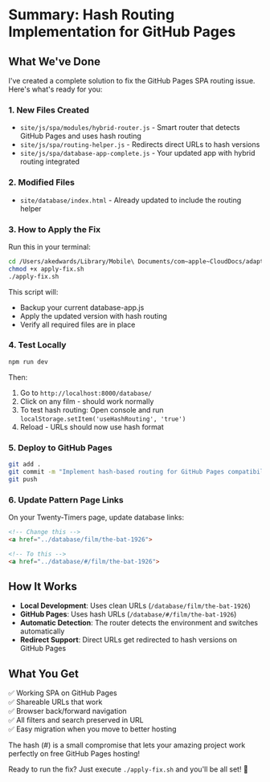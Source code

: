 # Summary: Hash Routing Implementation for GitHub Pages

## What We've Done

I've created a complete solution to fix the GitHub Pages SPA routing issue. Here's what's ready for you:

### 1. **New Files Created**
- `site/js/spa/modules/hybrid-router.js` - Smart router that detects GitHub Pages and uses hash routing
- `site/js/spa/routing-helper.js` - Redirects direct URLs to hash versions
- `site/js/spa/database-app-complete.js` - Your updated app with hybrid routing integrated

### 2. **Modified Files**
- `site/database/index.html` - Already updated to include the routing helper

### 3. **How to Apply the Fix**

Run this in your terminal:
```bash
cd /Users/akedwards/Library/Mobile\ Documents/com~apple~CloudDocs/adapted-from-women-project/adapted-from-women
chmod +x apply-fix.sh
./apply-fix.sh
```

This script will:
- Backup your current database-app.js
- Apply the updated version with hash routing
- Verify all required files are in place

### 4. **Test Locally**
```bash
npm run dev
```
Then:
1. Go to `http://localhost:8000/database/`
2. Click on any film - should work normally
3. To test hash routing: Open console and run `localStorage.setItem('useHashRouting', 'true')`
4. Reload - URLs should now use hash format

### 5. **Deploy to GitHub Pages**
```bash
git add .
git commit -m "Implement hash-based routing for GitHub Pages compatibility"
git push
```

### 6. **Update Pattern Page Links**

On your Twenty-Timers page, update database links:
```html
<!-- Change this -->
<a href="../database/film/the-bat-1926">

<!-- To this -->
<a href="../database/#/film/the-bat-1926">
```

## How It Works

- **Local Development**: Uses clean URLs (`/database/film/the-bat-1926`)
- **GitHub Pages**: Uses hash URLs (`/database/#/film/the-bat-1926`)
- **Automatic Detection**: The router detects the environment and switches automatically
- **Redirect Support**: Direct URLs get redirected to hash versions on GitHub Pages

## What You Get

✅ Working SPA on GitHub Pages  
✅ Shareable URLs that work  
✅ Browser back/forward navigation  
✅ All filters and search preserved in URL  
✅ Easy migration when you move to better hosting  

The hash (#) is a small compromise that lets your amazing project work perfectly on free GitHub Pages hosting!

Ready to run the fix? Just execute `./apply-fix.sh` and you'll be all set! 🎉
